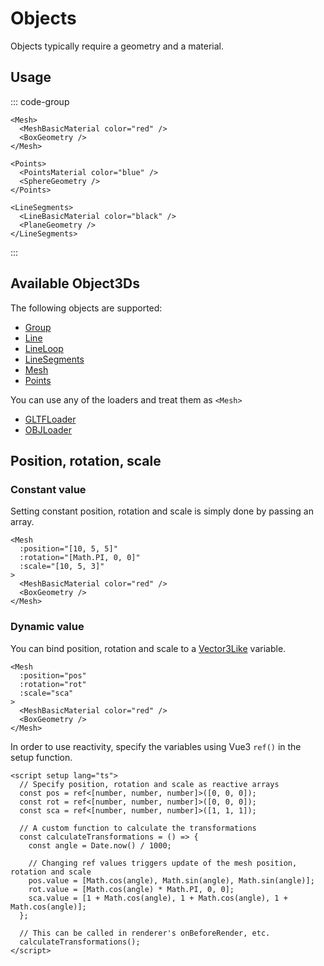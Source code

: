 # Objects

Objects typically require a geometry and a material.

## Usage

::: code-group
```vue-html [Mesh]
<Mesh>
  <MeshBasicMaterial color="red" />
  <BoxGeometry />
</Mesh>
```

```vue-html [Points]
<Points>
  <PointsMaterial color="blue" />
  <SphereGeometry />
</Points>
```

```vue-html [LineSegments]
<LineSegments>
  <LineBasicMaterial color="black" />
  <PlaneGeometry />
</LineSegments>
```
:::

## Available Object3Ds

The following objects are supported:

- [Group](components/Objects/Group)
- [Line](components/Objects/Line)
- [LineLoop](components/Objects/LineLoop)
- [LineSegments](components/Objects/LineSegments)
- [Mesh](components/Objects/Mesh)
- [Points](components/Objects/Points)

You can use any of the loaders and treat them as `<Mesh>`

- [GLTFLoader](components/Loaders/GLTFLoader)
- [OBJLoader](components/Loaders/OBJLoader)

## Position, rotation, scale

### Constant value

Setting constant position, rotation and scale is simply done by passing an array.

```vue-html
<Mesh
  :position="[10, 5, 5]"
  :rotation="[Math.PI, 0, 0]"
  :scale="[10, 5, 3]"
>
  <MeshBasicMaterial color="red" />
  <BoxGeometry />
</Mesh>
```

### Dynamic value

You can bind position, rotation and scale to a [Vector3Like](/types#vector3like) variable.

```vue-html
<Mesh
  :position="pos"
  :rotation="rot"
  :scale="sca"
>
  <MeshBasicMaterial color="red" />
  <BoxGeometry />
</Mesh>
```

In order to use reactivity, specify the variables using Vue3 `ref()` in the setup function. 

```vue
<script setup lang="ts">
  // Specify position, rotation and scale as reactive arrays
  const pos = ref<[number, number, number]>([0, 0, 0]);
  const rot = ref<[number, number, number]>([0, 0, 0]);
  const sca = ref<[number, number, number]>([1, 1, 1]);

  // A custom function to calculate the transformations
  const calculateTransformations = () => {
    const angle = Date.now() / 1000;

    // Changing ref values triggers update of the mesh position, rotation and scale 
    pos.value = [Math.cos(angle), Math.sin(angle), Math.sin(angle)];
    rot.value = [Math.cos(angle) * Math.PI, 0, 0];
    sca.value = [1 + Math.cos(angle), 1 + Math.cos(angle), 1 + Math.cos(angle)];
  };

  // This can be called in renderer's onBeforeRender, etc.
  calculateTransformations();
</script>
```
